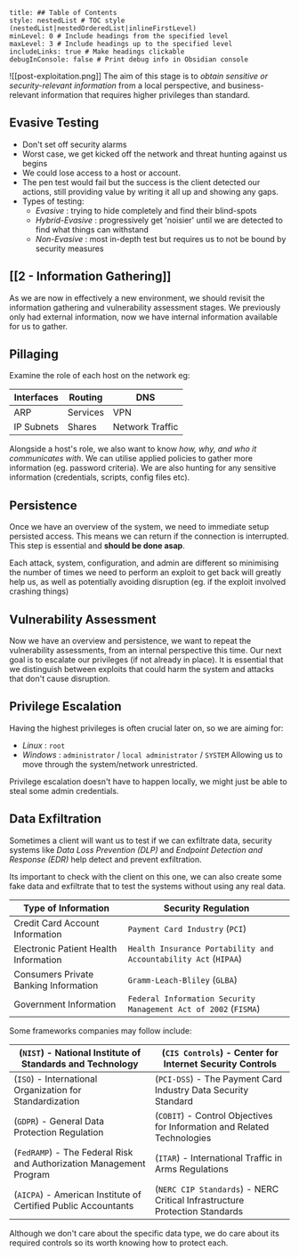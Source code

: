 ```table-of-contents
title: ## Table of Contents
style: nestedList # TOC style (nestedList|nestedOrderedList|inlineFirstLevel)
minLevel: 0 # Include headings from the specified level
maxLevel: 3 # Include headings up to the specified level
includeLinks: true # Make headings clickable
debugInConsole: false # Print debug info in Obsidian console
```

![[post-exploitation.png]]
The aim of this stage is to *obtain sensitive or security-relevant information* from a local perspective, and business-relevant information that requires higher privileges than standard.

## Evasive Testing
- Don't set off security alarms
- Worst case, we get kicked off the network and threat hunting against us begins
- We could lose access to a host or account.
- The pen test would fail but the success is the client detected our actions, still providing value by writing it all up and showing any gaps.
- Types of testing:
	- *Evasive* : trying to hide completely and find their blind-spots
	- *Hybrid-Evasive* : progressively get 'noisier' until we are detected to find what things can withstand
	- *Non-Evasive* : most in-depth test but requires us to not be bound by security measures

## [[2 - Information Gathering]]
As we are now in effectively a new environment, we should revisit the information gathering and vulnerability assessment stages. We previously only had external information, now we have internal information available for us to gather.

## Pillaging
Examine the role of each host on the network eg:

| Interfaces | Routing  | DNS             |
| ---------- | -------- | --------------- |
| ARP        | Services | VPN             |
| IP Subnets | Shares   | Network Traffic |
Alongside a host's role, we also want to know *how, why, and who it communicates with*. We can utilise applied policies to gather more information (eg. password criteria). We are also hunting for any sensitive information (credentials, scripts, config files etc).

## Persistence
Once we have an overview of the system, we need to immediate setup persisted access. This means we can return if the connection is interrupted. This step is essential and **should be done asap**.

Each attack, system, configuration, and admin are different so minimising the number of times we need to perform an exploit to get back will greatly help us, as well as potentially avoiding disruption (eg. if the exploit involved crashing things)

## Vulnerability Assessment
Now we have an overview and persistence, we want to repeat the vulnerability assessments, from an internal perspective this time. Our next goal is to escalate our privileges (if not already in place). It is essential that we distinguish between exploits that could harm the system and attacks that don't cause disruption.

## Privilege Escalation
Having the highest privileges is often crucial later on, so we are aiming for:
- *Linux* : `root`
- *Windows* : `administrator` / `local administrator` / `SYSTEM`
Allowing us to move through the system/network unrestricted.

Privilege escalation doesn't have to happen locally, we might just be able to steal some admin credentials.

## Data Exfiltration
Sometimes a client will want us to test if we can exfiltrate data, security systems like *Data Loss Prevention (DLP)* and *Endpoint Detection and Response (EDR)* help detect and prevent exfiltration.

Its important to check with the client on this one, we can also create some fake data and exfiltrate that to test the systems without using any real data.

|**Type of Information**|**Security Regulation**|
|---|---|
|Credit Card Account Information|`Payment Card Industry` (`PCI`)|
|Electronic Patient Health Information|`Health Insurance Portability and Accountability Act` (`HIPAA`)|
|Consumers Private Banking Information|`Gramm-Leach-Bliley` (`GLBA`)|
|Government Information|`Federal Information Security Management Act of 2002` (`FISMA`)|

Some frameworks companies may follow include:

| (`NIST`) - National Institute of Standards and Technology           | (`CIS Controls`) - Center for Internet Security Controls                   |
| ------------------------------------------------------------------- | -------------------------------------------------------------------------- |
| (`ISO`) - International Organization for Standardization            | (`PCI-DSS`) - The Payment Card Industry Data Security Standard             |
| (`GDPR`) - General Data Protection Regulation                       | (`COBIT`) - Control Objectives for Information and Related Technologies    |
| (`FedRAMP`) - The Federal Risk and Authorization Management Program | (`ITAR`) - International Traffic in Arms Regulations                       |
| (`AICPA`) - American Institute of Certified Public Accountants      | (`NERC CIP Standards`) - NERC Critical Infrastructure Protection Standards |
Although we don't care about the specific data type, we do care about its required controls so its worth knowing how to protect each.